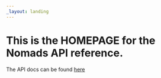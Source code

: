 ```yaml
---
_layout: landing
---
```


# This is the **HOMEPAGE** for the Nomads API reference.

The API docs can be found [here](api/SadnessMonday.NomadsRuntime.html)